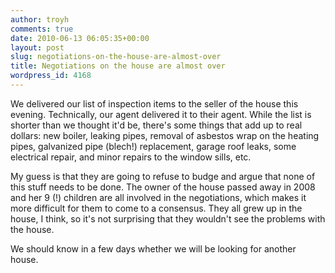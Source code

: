 ```yaml
---
author: troyh
comments: true
date: 2010-06-13 06:05:35+00:00
layout: post
slug: negotiations-on-the-house-are-almost-over
title: Negotiations on the house are almost over
wordpress_id: 4168
---
```


We delivered our list of inspection items to the seller of the house this evening. Technically, our agent delivered it to their agent. While the list is shorter than we thought it'd be, there's some things that add up to real dollars: new boiler, leaking pipes, removal of asbestos wrap on the heating pipes, galvanized pipe (blech!) replacement, garage roof leaks, some electrical repair, and minor repairs to the window sills, etc.

My guess is that they are going to refuse to budge and argue that none of this stuff needs to be done. The owner of the house passed away in 2008 and her 9 (!) children are all involved in the negotiations, which makes it more difficult for them to come to a consensus. They all grew up in the house, I think, so it's not surprising that they wouldn't see the problems with the house.

We should know in a few days whether we will be looking for another house.
